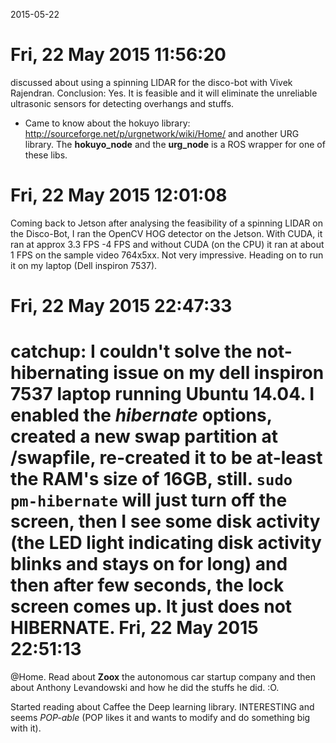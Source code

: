 2015-05-22

Fri, 22 May 2015 11:56:20
=======================

discussed about using a spinning LIDAR for the disco-bot with Vivek Rajendran.
Conclusion: Yes. It is feasible and it will eliminate the unreliable ultrasonic sensors for detecting overhangs and stuffs. 
* Came to know about the hokuyo library: <http://sourceforge.net/p/urgnetwork/wiki/Home/> and another URG library. The **hokuyo_node** and the **urg_node** is a ROS wrapper for one of these libs.

Fri, 22 May 2015 12:01:08
============================

Coming back to Jetson after analysing the feasibility of a spinning LIDAR on the Disco-Bot, I ran the OpenCV HOG detector on the Jetson. With CUDA, it ran at approx 3.3 FPS -4 FPS and without CUDA (on the CPU) it ran at about 1 FPS on the sample video 764x5xx.
Not very impressive.
Heading on to run it on my laptop (Dell inspiron 7537).

Fri, 22 May 2015 22:47:33
=================================

catchup: I couldn't solve the not-hibernating issue on my dell inspiron 7537 laptop running Ubuntu 14.04. I enabled the *hibernate* options, created a new swap partition at /swapfile, re-created it to be at-least the RAM's size of 16GB, still. `sudo pm-hibernate` will just turn off the screen, then I see some disk activity (the LED light indicating disk activity blinks and stays on for long) and then after few seconds, the lock screen comes up. It just does not HIBERNATE.
Fri, 22 May 2015 22:51:13
===============

@Home. Read about **Zoox** the autonomous car startup company and then about Anthony Levandowski and how he did the stuffs he did. :O.

Started reading about Caffee the Deep learning library. INTERESTING and seems *POP-able* (POP likes it and wants to modify and do something big with it).


